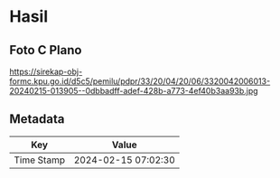 # Hasil

## Foto C Plano

https://sirekap-obj-formc.kpu.go.id/d5c5/pemilu/pdpr/33/20/04/20/06/3320042006013-20240215-013905--0dbbadff-adef-428b-a773-4ef40b3aa93b.jpg


## Metadata

| Key        | Value               |
| ---------- | ------------------- |
| Time Stamp | 2024-02-15 07:02:30 |



